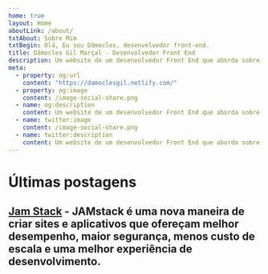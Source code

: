 ```yaml
---
home: true
layout: Home
aboutLink: /about/
txtAbout: Sobre Mim
txtBegin: Olá, Eu sou Dâmocles, desenvolvedor front-end.
title: Dâmocles Gil Marçal - Desenvolvedor Front End
description: Um website de um desenvolvedor Front End que aborda sobre desenvolvimento web, focado em Javascript, HTML, Vue.js, estilo de vida e produtividade.
meta:
  - property: og:url
    content: "https://damoclesgil.netlify.com/"
  - property: og:image
    content: /image-social-share.png
  - name: og:description
    content: Um website de um desenvolvedor Front End que aborda sobre desenvolvimento web, focado em Javascript, HTML, Vue.js, estilo de vida e produtividade.
  - name: twitter:image
    content: /image-social-share.png
  - name: twitter:description
    content: Um website de um desenvolvedor Front End que aborda sobre desenvolvimento web, focado em Javascript, HTML, Vue.js, estilo de vida e produtividade.
---
```



# Últimas postagens

## [Jam Stack](/blog/what-is-jamstack.html) - <span>JAMstack é uma nova maneira de criar sites e aplicativos que ofereçam melhor desempenho, maior segurança, menos custo de escala e uma melhor experiência de desenvolvimento.</span>
